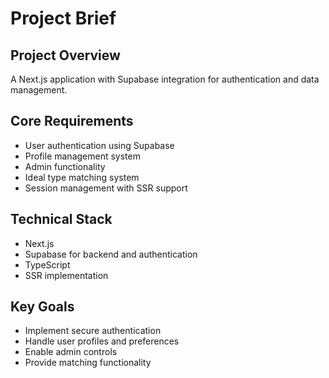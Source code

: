 # Project Brief

## Project Overview
A Next.js application with Supabase integration for authentication and data management.

## Core Requirements
- User authentication using Supabase
- Profile management system
- Admin functionality
- Ideal type matching system
- Session management with SSR support

## Technical Stack
- Next.js
- Supabase for backend and authentication
- TypeScript
- SSR implementation

## Key Goals
- Implement secure authentication
- Handle user profiles and preferences
- Enable admin controls
- Provide matching functionality 